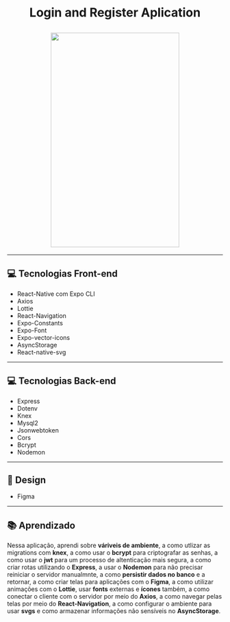 <h1 align='center'>Login and Register Aplication</h1>

<h2 align='center'>
    <img src='frontend/src/assets/login-and-register-video.gif' width='300' height='500'>
</h2>

---

## 💻 Tecnologias Front-end

- React-Native com Expo CLI
- Axios
- Lottie
- React-Navigation
- Expo-Constants
- Expo-Font
- Expo-vector-icons
- AsyncStorage
- React-native-svg

---

## 💻 Tecnologias Back-end

- Express
- Dotenv
- Knex
- Mysql2
- Jsonwebtoken
- Cors
- Bcrypt
- Nodemon

---

## 🎨 Design

- Figma

---

## 📚 Aprendizado

Nessa aplicação, aprendi sobre **váriveis de ambiente**, a como utlizar as migrations com **knex**, a como usar o **bcrypt** para criptografar as senhas, a como usar o **jwt** para um processo de altenticação mais segura, a como criar rotas utilizando o **Express**, a usar o **Nodemon** para não precisar reiniciar o servidor manualmnte, a como **persistir dados no banco** e a retornar, a como criar telas para aplicações com o **Figma**, a como utilizar animações com o **Lottie**, usar **fonts** externas e **ícones** também, a como conectar o cliente com o servidor por meio do **Axios**, a como navegar pelas telas por meio do **React-Navigation**, a como configurar o ambiente para usar **svgs** e como armazenar informações não sensíveis no **AsyncStorage**. 




